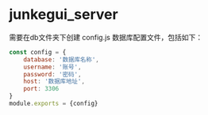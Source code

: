 # junkegui_server
需要在db文件夹下创建 config.js 数据库配置文件，包括如下：
```js
const config = {
    database: '数据库名称',
    username: '账号',
    password: '密码',
    host: '数据库地址',
    port: 3306
}
module.exports = {config}
```
